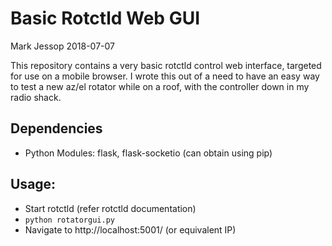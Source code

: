 # Basic Rotctld Web GUI
Mark Jessop 2018-07-07

This repository contains a very basic rotctld control web interface, targeted for use on a mobile browser.
I wrote this out of a need to have an easy way to test a new az/el rotator while on a roof, with the controller down in my radio shack.


## Dependencies
* Python Modules: flask, flask-socketio  (can obtain using pip)

## Usage:
* Start rotctld (refer rotctld documentation)
* `python rotatorgui.py`
* Navigate to http://localhost:5001/   (or equivalent IP)

